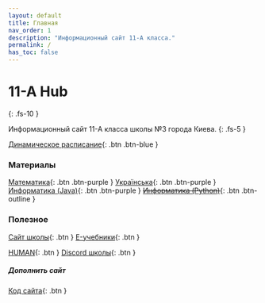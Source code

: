 ```yaml
---
layout: default
title: Главная
nav_order: 1
description: "Информационный сайт 11-А класса."
permalink: /
has_toc: false
---
```


# 11-A Hub
{: .fs-10 }

Информационный сайт 11-А класса школы №3 города Киева.
{: .fs-5 }

[Динамическое расписание](schedule){: .btn .btn-blue }

### Материалы

[Математика](math){: .btn .btn-purple }
[Українська](ukr){: .btn .btn-purple }
[Информатика (Java)](CS/index){: .btn .btn-purple }
[~~Информатика (Python)~~](#){: .btn .btn-outline }

### Полезное

[Сайт школы](https://school3.kyiv.ua/){: .btn }
[E-учебники](https://lib.imzo.gov.ua/yelektronn-vers-pdruchnikv/11-klas/){: .btn }

[HUMAN](https://lms.ev.systems/){: .btn }
[Discord школы](https://discord.com/invite/kGnEk5U){: .btn }

##### Дополнить сайт

[Код сайта](https://github.com/yaBobJonez/Homework/tree/master/docs){: .btn }
